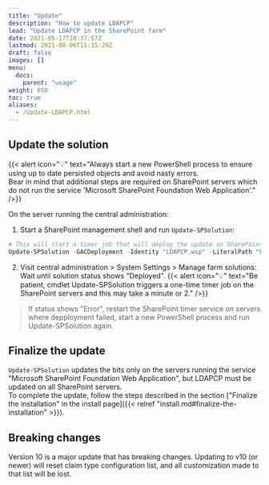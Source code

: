 ```yaml
---
title: "Update"
description: "How to update LDAPCP"
lead: "Update LDAPCP in the SharePoint farm"
date: 2021-05-17T10:37:57Z
lastmod: 2021-08-06T11:15:29Z
draft: false
images: []
menu: 
  docs:
    parent: "usage"
weight: 850
toc: true
aliases:
  - /Update-LDAPCP.html
---
```


## Update the solution

{{< alert icon="💡" text="Always start a new PowerShell process to ensure using up to date persisted objects and avoid nasty errors.<br>Bear in mind that additional steps are required on SharePoint servers which do not run the service 'Microsoft SharePoint Foundation Web Application'." />}}

On the server running the central administration:

1. Start a SharePoint management shell and run `Update-SPSolution`:

  ```powershell
  # This will start a timer job that will deploy the update on SharePoint servers. Central administration will restart during the process
  Update-SPSolution -GACDeployment -Identity "LDAPCP.wsp" -LiteralPath "F:\Data\Dev\LDAPCP.wsp"
  ```

2. Visit central administration > System Settings > Manage farm solutions: Wait until solution status shows "Deployed".
  {{< alert icon="💡" text="Be patient, cmdlet Update-SPSolution triggers a one-time timer job on the SharePoint servers and this may take a minute or 2." />}}
  > If status shows "Error", restart the SharePoint timer service on servers where depployment failed, start a new PowerShell process and run Update-SPSolution again.

## Finalize the update

`Update-SPSolution` updates the bits only on the servers running the service "Microsoft SharePoint Foundation Web Application", but LDAPCP must be updated on all SharePoint servers.  
To complete the update, follow the steps described in the section ["Finalize the installation" in the install page]({{< relref "install.md#finalize-the-installation" >}}).

## Breaking changes

Version 10 is a major update that has breaking changes. Updating to v10 (or newer) will reset claim type configuration list, and all customization made to that list will be lost.
